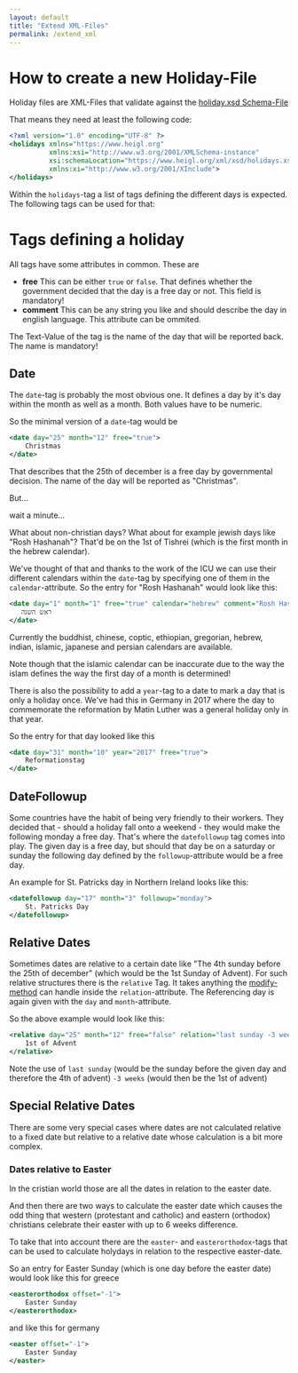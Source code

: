 ```yaml
---
layout: default
title: "Extend XML-Files"
permalink: /extend_xml
---
```


# How to create a new Holiday-File

Holiday files are XML-Files that validate against the 
[holiday.xsd Schema-File](https://www.heigl.org/xml/xsd/holidays.xsd)

That means they need at least the following code:

```xml
<?xml version="1.0" encoding="UTF-8" ?>
<holidays xmlns="https://www.heigl.org"
          xmlns:xsi="http://www.w3.org/2001/XMLSchema-instance"
          xsi:schemaLocation="https://www.heigl.org/xml/xsd/holidays.xsd holidays.xsd"
          xmlns:xi="http://www.w3.org/2001/XInclude">
</holidays>
```

Within the ```holidays```-tag a list of tags defining the different days is 
expected. The following tags can be used for that:

# Tags defining a holiday

All tags have some attributes in common. These are

* **free** This can be either ```true``` or ```false```. That defines whether 
the government decided that the day is a free day or not. This field is mandatory!
* **comment** This can be any string you like and should describe the day in 
english language. This attribute can be ommited.

The Text-Value of the tag is the name of the day that will be reported back. 
The name is mandatory! 

## Date

 The ```date```-tag is probably the most obvious one. It defines a day by it's 
 day within the month as well as a month. Both values have to be numeric.
 
 So the minimal version of a ```date```-tag would be
 
 ```xml
 <date day="25" month="12" free="true">
     Christmas
 </date>
 ```

 That describes that the 25th of december is a free day by governmental
 decision. The name of the day will be reported as "Christmas".

 But…

 wait a minute…

 What about non-christian days? What about for example
 jewish days like "Rosh Hashanah"? That'd be on the 1st of Tishrei
 (which is the first month in the hebrew calendar).

 We've thought of that and thanks to the work of the ICU we can use their different
 calendars within the ```date```-tag by specifying one of them in the
 ```calendar```-attribute. So the entry for "Rosh Hashanah" would look like this:

 ```xml
<date day="1" month="1" free="true" calendar="hebrew" comment="Rosh Hashanah">
    ראש השנה
</date>
```

Currently the buddhist, chinese, coptic, ethiopian, gregorian, hebrew, indian,
islamic, japanese and persian calendars are available.

Note though that the islamic calendar can be inaccurate due to the way the islam
defines the way the first day of a month is determined!

There is also the possibility to add a ```year```-tag to a date to mark a day
that is only a holiday once. We've had this in Germany in 2017 where the day to
commemorate the reformation by Matin Luther was a general holiday only in that year.

So the entry for that day looked like this

```xml
<date day="31" month="10" year="2017" free="true">
    Reformationstag
</date>
```

## DateFollowup

Some countries have the habit of being very friendly to their workers. They
decided that - should a holiday fall onto a weekend - they would make the
following monday a free day. That's where the ```datefollowup``` tag comes into
play. The given day is a free day, but should that day be on a saturday or sunday
the following day defined by the ```followup```-attribute would be a free day.

An example for St. Patricks day in Northern Ireland looks like this:

```xml
<datefollowup day="17" month="3" followup="monday">
    St. Patricks Day
</datefollowup>
```

## Relative Dates

Sometimes dates are relative to a certain date like "The 4th sunday before the 25th
of december" (which would be the 1st Sunday of Advent). For such relative
structures there is the ```relative``` Tag. It takes anything the
[modify-method](http://php.net/manual/de/datetimeimmutable.modify.php) can handle
inside the ```relation```-attribute. The Referencing day is again given with the
```day``` and ```month```-attribute.

So the above example would look like this:

```xml
<relative day="25" month="12" free="false" relation="last sunday -3 weeks">
    1st of Advent
</relative>
```

Note the use of ```last sunday``` (would be the sunday before the given day and
therefore the 4th of advent) ```-3 weeks``` (would then be the 1st of advent)

## Special Relative Dates

There are some very special cases where dates are not calculated relative to a
fixed date but relative to a relative date whose calculation is a bit more complex.

### Dates relative to Easter

In the cristian world those are all the dates in relation to the easter date.

And then there are two ways to calculate the easter date which causes the odd
thing that western (protestant and catholic) and eastern (orthodox) christians
celebrate their easter with up to 6 weeks difference.

To take that into account there are the ```easter```- and ```easterorthodox```-tags
that can be used to calculate holydays in relation to the respective easter-date.

So an entry for Easter Sunday (which is one day before the easter date) would
look like this for greece

```xml
<easterorthodox offset="-1">
    Easter Sunday
</easterorthodox>
```

and like this for germany

```xml
<easter offset="-1">
    Easter Sunday
</easter>
```
